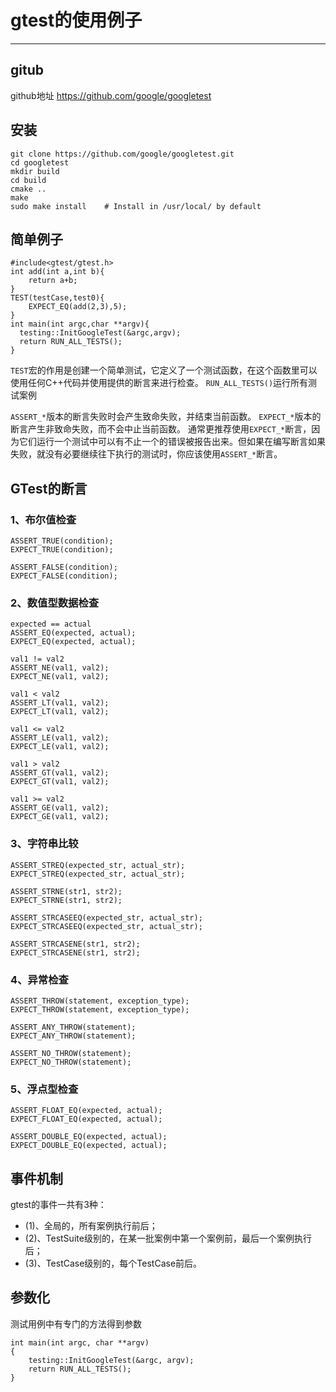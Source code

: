 # gtest的使用例子
----------------------

## gitub
github地址   https://github.com/google/googletest

## 安装
```
git clone https://github.com/google/googletest.git 
cd googletest        
mkdir build       
cd build
cmake ..            
make
sudo make install    # Install in /usr/local/ by default
```


## 简单例子
```
#include<gtest/gtest.h>
int add(int a,int b){
    return a+b;
}
TEST(testCase,test0){
    EXPECT_EQ(add(2,3),5);
}
int main(int argc,char **argv){
  testing::InitGoogleTest(&argc,argv);
  return RUN_ALL_TESTS();
}
```
`TEST`宏的作用是创建一个简单测试，它定义了一个测试函数，在这个函数里可以使用任何C++代码并使用提供的断言来进行检查。
`RUN_ALL_TESTS()`运行所有测试案例

`ASSERT_*`版本的断言失败时会产生致命失败，并结束当前函数。
`EXPECT_*`版本的断言产生非致命失败，而不会中止当前函数。
通常更推荐使用`EXPECT_*`断言，因为它们运行一个测试中可以有不止一个的错误被报告出来。但如果在编写断言如果失败，就没有必要继续往下执行的测试时，你应该使用`ASSERT_*`断言。 

## GTest的断言
### 1、布尔值检查
```
ASSERT_TRUE(condition);
EXPECT_TRUE(condition);

ASSERT_FALSE(condition);
EXPECT_FALSE(condition);
```

### 2、数值型数据检查
```
expected == actual
ASSERT_EQ(expected, actual);
EXPECT_EQ(expected, actual);

val1 != val2
ASSERT_NE(val1, val2);
EXPECT_NE(val1, val2);

val1 < val2
ASSERT_LT(val1, val2);
EXPECT_LT(val1, val2);

val1 <= val2
ASSERT_LE(val1, val2);
EXPECT_LE(val1, val2);

val1 > val2
ASSERT_GT(val1, val2);
EXPECT_GT(val1, val2);

val1 >= val2
ASSERT_GE(val1, val2);
EXPECT_GE(val1, val2);
```
### 3、字符串比较
```
ASSERT_STREQ(expected_str, actual_str);
EXPECT_STREQ(expected_str, actual_str);

ASSERT_STRNE(str1, str2);
EXPECT_STRNE(str1, str2);

ASSERT_STRCASEEQ(expected_str, actual_str);
EXPECT_STRCASEEQ(expected_str, actual_str);

ASSERT_STRCASENE(str1, str2);
EXPECT_STRCASENE(str1, str2);
```

### 4、异常检查
```
ASSERT_THROW(statement, exception_type);
EXPECT_THROW(statement, exception_type);

ASSERT_ANY_THROW(statement);
EXPECT_ANY_THROW(statement);

ASSERT_NO_THROW(statement);
EXPECT_NO_THROW(statement);
```
### 5、浮点型检查
```
ASSERT_FLOAT_EQ(expected, actual);
EXPECT_FLOAT_EQ(expected, actual);

ASSERT_DOUBLE_EQ(expected, actual);
EXPECT_DOUBLE_EQ(expected, actual);
```
## 事件机制
gtest的事件一共有3种：
* (1)、全局的，所有案例执行前后；
* (2)、TestSuite级别的，在某一批案例中第一个案例前，最后一个案例执行后；
* (3)、TestCase级别的，每个TestCase前后。

## 参数化
测试用例中有专门的方法得到参数
```
int main(int argc, char **argv)
{
    testing::InitGoogleTest(&argc, argv);
    return RUN_ALL_TESTS();
}
```









